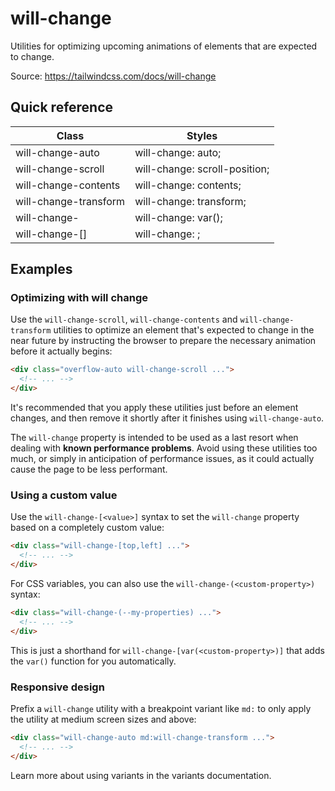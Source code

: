 # will-change

Utilities for optimizing upcoming animations of elements that are expected to change.

Source: https://tailwindcss.com/docs/will-change

## Quick reference

| Class                         | Styles                               |
| ----------------------------- | ------------------------------------ |
| will-change-auto              | will-change: auto;                   |
| will-change-scroll            | will-change: scroll-position;        |
| will-change-contents          | will-change: contents;               |
| will-change-transform         | will-change: transform;              |
| will-change-<custom-property> | will-change: var(<custom-property>); |
| will-change-[<value>]         | will-change: <value>;                |

## Examples

### Optimizing with will change

Use the `will-change-scroll`, `will-change-contents` and `will-change-transform` utilities to optimize an element that's expected to change in the near future by instructing the browser to prepare the necessary animation before it actually begins:

```html
<div class="overflow-auto will-change-scroll ...">
  <!-- ... -->
</div>
```

It's recommended that you apply these utilities just before an element changes, and then remove it shortly after it finishes using `will-change-auto`.

The `will-change` property is intended to be used as a last resort when dealing with **known performance problems**. Avoid using these utilities too much, or simply in anticipation of performance issues, as it could actually cause the page to be less performant.

### Using a custom value

Use the `will-change-[<value>]` syntax to set the `will-change` property based on a completely custom value:

```html
<div class="will-change-[top,left] ...">
  <!-- ... -->
</div>
```

For CSS variables, you can also use the `will-change-(<custom-property>)` syntax:

```html
<div class="will-change-(--my-properties) ...">
  <!-- ... -->
</div>
```

This is just a shorthand for `will-change-[var(<custom-property>)]` that adds the `var()` function for you automatically.

### Responsive design

Prefix a `will-change` utility with a breakpoint variant like `md:` to only apply the utility at medium screen sizes and above:

```html
<div class="will-change-auto md:will-change-transform ...">
  <!-- ... -->
</div>
```

Learn more about using variants in the variants documentation.
